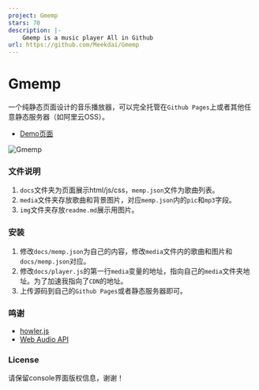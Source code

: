```yaml
---
project: Gmemp
stars: 70
description: |-
    Gmemp is a music player All in Github
url: https://github.com/Meekdai/Gmemp
---
```


# Gmemp

一个纯静态页面设计的音乐播放器，可以完全托管在`Github Pages`上或者其他任意静态服务器（如阿里云OSS）。

- [Demo页面](https://music.meekdai.com/)

![Gmemp](img/demo.jpg)

### 文件说明
1. `docs`文件夹为页面展示html/js/css，`memp.json`文件为歌曲列表。
2. `media`文件夹存放歌曲和背景图片，对应`memp.json`内的`pic`和`mp3`字段。
3. `img`文件夹存放`readme.md`展示用图片。

### 安装
1. 修改`docs/memp.json`为自己的内容，修改`media`文件内的歌曲和图片和`docs/memp.json`对应。
2. 修改`docs/player.js`的第一行`media`变量的地址，指向自己的`media`文件夹地址。为了加速我指向了`CDN`的地址。
3. 上传源码到自己的`Github Pages`或者静态服务器即可。

### 鸣谢
- [howler.js](https://github.com/goldfire/howler.js)
- [Web Audio API](https://developer.mozilla.org/en-US/docs/Web/API/Web_Audio_API/Visualizations_with_Web_Audio_API)


### License

请保留console界面版权信息，谢谢！

